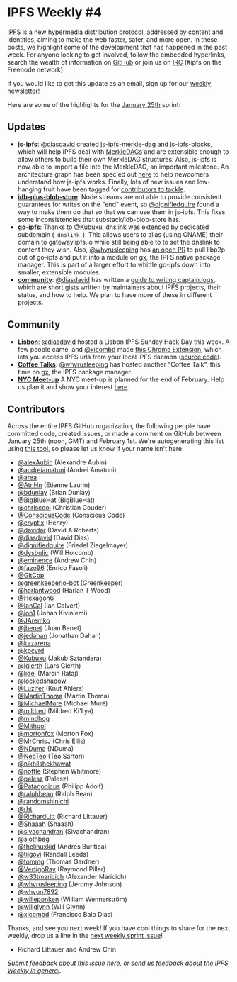 # IPFS Weekly #4

[IPFS](//ipfs.io/) is a new hypermedia distribution protocol, addressed by content and identities, aiming to make the web faster, safer, and more open. In these posts, we highlight some of the development that has happened in the past week. For anyone looking to get involved, follow the embedded hyperlinks, search the wealth of information on [GitHub](//github.com/ipfs) or join us on [IRC](//webchat.freenode.net/?channels=ipfs) (#ipfs on the Freenode network).

If you would like to get this update as an email, sign up for our [weekly newsletter](//tinyletter.com/ipfsweekly)!

Here are some of the highlights for the [January 25th](//github.com/ipfs/pm/issues/84) sprint:

## Updates

* [**js-ipfs**](//github.com/ipfs/js-ipfs): [@diasdavid](//github.com/diasdavid) created [js-ipfs-merkle-dag](//github.com/vijayee/js-ipfs-merkle-dag) and [js-ipfs-blocks](//github.com/ipfs/js-ipfs-blocks), which will help IPFS deal with [MerkleDAGs](https://github.com/ipfs/specs) and are extensible enough to allow others to build their own MerkleDAG structures. Also, js-ipfs is now able to import a file into the MerkleDAG, an important milestone. An architecture graph has been spec'ed out [here](https://github.com/ipfs/js-ipfs#ipfs-core-implementation-architecture) to help newcomers understand how js-ipfs works. Finally, lots of new issues and low-hanging fruit have been tagged for [contributors to tackle](//github.com/ipfs/js-ipfs/issues).
* [**idb-plus-blob-store**](https://github.com/dignifiedquire/idb-plus-blob-store): Node streams are not able to provide consistent guarantees for writes on the "end" event, so [@dignifiedquire](//github.com/dignifiedquire) found a way to make them do that so that we can use them in js-ipfs. This fixes some inconsistencies that substack/idb-blob-store has.
* [**go-ipfs**](//github.com/ipfs/go-ipfs): Thanks to [@Kubuxu](//github.com/Kubuxu), dnslink was extended by dedicated subdomain (`_dnslink.`). This allows users to alias (using CNAME) their domain to gateway.ipfs.io while still being able to to set the dnslink to content they wish. Also, [@whyrusleeping](//github.com/whyrusleeping) has [an open PR](https://github.com/ipfs/go-ipfs/pull/2256) to pull libp2p out of go-ipfs and put it into a module on [gx](https://github.com/whyrusleeping/gx), the IPFS native package manager. This is part of a larger effort to whittle go-ipfs down into smaller, extensible modules.
* [**community**](//github.com/ipfs/community): [@diasdavid](//github.com/diasdavid) has written a [guide to writing captain.logs](https://github.com/ipfs/community/blob/master/captain.log.md), which are short gists written by maintainers about IPFS projects, their status, and how to help. We plan to have more of these in different projects.

## Community

* [**Lisbon**](//github.com/ipfs/community/issues/103): [@diasdavid](//github.com/diasdavid) hosted a Lisbon IPFS Sunday Hack Day this week. A few people came, and [@xicombd](//github.com/xicombd) made [this Chrome Extension](https://chrome.google.com/webstore/detail/ipfs-station/kckhgoigikkadogfdiojcblegfhdnjei/related), which lets you access IPFS urls from your local IPFS daemon ([source code](https://github.com/xicombd/ipfs-chrome-station)).
* [**Coffee Talks**](https://www.youtube.com/watch?v=dL9siwm03H4): [@whyrusleeping](//github.com/whyrusleeping) has hosted another "Coffee Talk", this time on [gx](https://github.com/whyrusleeping/gx), the IPFS package manager.
* [**NYC Meet-up**](//github.com/ipfs/community/issues/102) A NYC meet-up is planned for the end of February. Help us plan it and show your interest [here](https://github.com/ipfs/community/issues/102).

## Contributors

Across the entire IPFS GitHub organization, the following people have committed code, created issues, or made a comment on GitHub between January 25th (noon, GMT) and February 1st. We're autogenerating this list using [this tool](//github.com/ipfs/weekly/blob/master/tools/get_commits.py), so please let us know if your name isn't here.

- [@alexAubin](//github.com/alexAubin) (Alexandre Aubin)
- [@andreiamatuni](//github.com/andreiamatuni) (Andrei Amatuni)
- [@area](//github.com/area)
- [@AtnNn](//github.com/AtnNn) (Etienne Laurin)
- [@bdunlay](//github.com/bdunlay) (Brian Dunlay)
- [@BigBlueHat](//github.com/BigBlueHat) (BigBlueHat)
- [@chriscool](//github.com/chriscool) (Christian Couder)
- [@ConsciousCode](//github.com/ConsciousCode) (Conscious Code)
- [@cryptix](//github.com/cryptix) (Henry)
- [@davidar](//github.com/davidar) (David A Roberts)
- [@diasdavid](//github.com/diasdavid) (David Dias)
- [@dignifiedquire](//github.com/dignifiedquire) (Friedel Ziegelmayer)
- [@dysbulic](//github.com/dysbulic) (Will Holcomb)
- [@eminence](//github.com/eminence) (Andrew Chin)
- [@fazo96](//github.com/fazo96) (Enrico Fasoli)
- [@GitCop](//github.com/GitCop)
- [@greenkeeperio-bot](//github.com/greenkeeperio-bot) (Greenkeeper)
- [@harlantwood](//github.com/harlantwood) (Harlan T Wood)
- [@Hexagon6](//github.com/Hexagon6)
- [@IanCal](//github.com/IanCal) (Ian Calvert)
- [@ion1](//github.com/ion1) (Johan Kiviniemi)
- [@JAremko](//github.com/JAremko)
- [@jbenet](//github.com/jbenet) (Juan Benet)
- [@jedahan](//github.com/jedahan) (Jonathan Dahan)
- [@kazarena](//github.com/kazarena)
- [@kpcyrd](//github.com/kpcyrd)
- [@Kubuxu](//github.com/Kubuxu) (Jakub Sztandera)
- [@lgierth](//github.com/lgierth) (Lars Gierth)
- [@lidel](//github.com/lidel) (Marcin Rataj)
- [@lockedshadow](//github.com/lockedshadow)
- [@Luzifer](//github.com/Luzifer) (Knut Ahlers)
- [@MartinThoma](//github.com/MartinThoma) (Martin Thoma)
- [@MichaelMure](//github.com/MichaelMure) (Michael Muré)
- [@mildred](//github.com/mildred) (Mildred Ki'Lya)
- [@mindhog](//github.com/mindhog)
- [@Mithgol](//github.com/Mithgol)
- [@mortonfox](//github.com/mortonfox) (Morton Fox)
- [@MrChrisJ](//github.com/MrChrisJ) (Chris Ellis)
- [@NDuma](//github.com/NDuma) (NDuma)
- [@NeoTeo](//github.com/NeoTeo) (Teo Sartori)
- [@nikhilshekhawat](//github.com/nikhilshekhawat)
- [@noffle](//github.com/noffle) (Stephen Whitmore)
- [@palesz](//github.com/palesz) (Palesz)
- [@Patagonicus](//github.com/Patagonicus) (Philipp Adolf)
- [@ralphbean](//github.com/ralphbean) (Ralph Bean)
- [@randomshinichi](//github.com/randomshinichi)
- [@rht](//github.com/rht)
- [@RichardLitt](//github.com/RichardLitt) (Richard Littauer)
- [@Shaaah](//github.com/Shaaah) (Shaaah)
- [@sivachandran](//github.com/sivachandran) (Sivachandran)
- [@slothbag](//github.com/slothbag)
- [@thelinuxkid](//github.com/thelinuxkid) (Andres Buritica)
- [@tilgovi](//github.com/tilgovi) (Randall Leeds)
- [@tommg](//github.com/tomgg) (Thomas Gardner)
- [@VertigoRay](//github.com/VertigoRay) (Raymond Piller)
- [@w33tmaricich](//github.com/w33tmaricich) (Alexander Maricich)
- [@whyrusleeping](//github.com/whyrusleeping) (Jeromy Johnson)
- [@whyun7892](//github.com/whyun7892)
- [@willeponken](//github.com/willeponken) (William Wennerström)
- [@willglynn](//github.com/willglynn) (Will Glynn)
- [@xicombd](//github.com/xicombd) (Francisco Baio Dias)

Thanks, and see you next week!  If you have cool things to share for the next weekly, drop us a line in the [next weekly sprint issue](//github.com/ipfs/pm/issues/88)!

- Richard Littauer and Andrew Chin

_Submit feedback about this issue [here](https://github.com/ipfs/weekly/pull/16), or send us [feedback about the IPFS Weekly in general](//github.com/ipfs/weekly/issues/7)._
